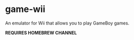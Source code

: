 # game-wii
An emulator for Wii that allows you to play GameBoy games.

**REQUIRES HOMEBREW CHANNEL**
